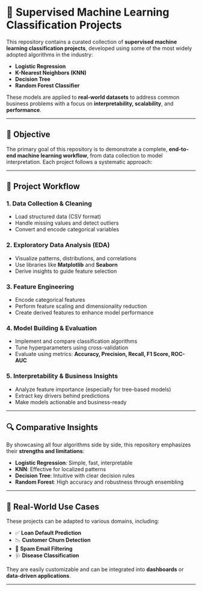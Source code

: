# 📖 Supervised Machine Learning Classification Projects

This repository contains a curated collection of **supervised machine learning classification projects**, developed using some of the most widely adopted algorithms in the industry:

- **Logistic Regression**
- **K-Nearest Neighbors (KNN)**
- **Decision Tree**
- **Random Forest Classifier**

These models are applied to **real-world datasets** to address common business problems with a focus on **interpretability, scalability**, and **performance**.

---

## 🎯 Objective

The primary goal of this repository is to demonstrate a complete, **end-to-end machine learning workflow**, from data collection to model interpretation. Each project follows a systematic approach:

---

## 🔧 Project Workflow

### 1. **Data Collection & Cleaning**
- Load structured data (CSV format)
- Handle missing values and detect outliers
- Convert and encode categorical variables

### 2. **Exploratory Data Analysis (EDA)**
- Visualize patterns, distributions, and correlations
- Use libraries like **Matplotlib** and **Seaborn**
- Derive insights to guide feature selection

### 3. **Feature Engineering**
- Encode categorical features
- Perform feature scaling and dimensionality reduction
- Create derived features to enhance model performance

### 4. **Model Building & Evaluation**
- Implement and compare classification algorithms
- Tune hyperparameters using cross-validation
- Evaluate using metrics: **Accuracy, Precision, Recall, F1 Score, ROC-AUC**

### 5. **Interpretability & Business Insights**
- Analyze feature importance (especially for tree-based models)
- Extract key drivers behind predictions
- Make models actionable and business-ready

---

## 🔍 Comparative Insights

By showcasing all four algorithms side by side, this repository emphasizes their **strengths and limitations**:

- **Logistic Regression**: Simple, fast, interpretable  
- **KNN**: Effective for localized patterns  
- **Decision Tree**: Intuitive with clear decision rules  
- **Random Forest**: High accuracy and robustness through ensembling  

---

## 💼 Real-World Use Cases

These projects can be adapted to various domains, including:

- ✅ **Loan Default Prediction**
- 📉 **Customer Churn Detection**
- 📧 **Spam Email Filtering**
- 🩺 **Disease Classification**

They are easily customizable and can be integrated into **dashboards** or **data-driven applications**.

---
